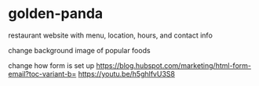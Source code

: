 # golden-panda

restaurant website with menu, location, hours, and contact info

change background image of popular foods

change how form is set up
https://blog.hubspot.com/marketing/html-form-email?toc-variant-b=
https://youtu.be/h5ghlfvU3S8